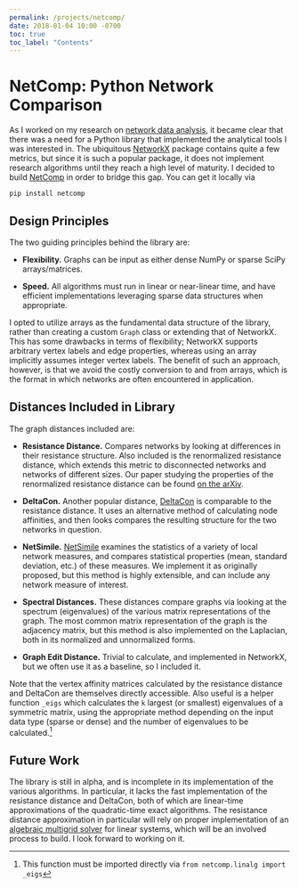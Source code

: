 ```yaml
---
permalink: /projects/netcomp/
date: 2018-01-04 10:00 -0700
toc: true
toc_label: "Contents"
---
```


# NetComp: Python Network Comparison

As I worked on my research on [network data analysis][1], it became clear that
there was a need for a Python library that implemented the analytical tools I
was interested in. The ubiquitous [NetworkX][2] package contains quite a few
metrics, but since it is such a popular package, it does not implement research
algorithms until they reach a high level of maturity. I decided to build
[NetComp][3] in order to bridge this gap. You can get it locally via

	pip install netcomp

## Design Principles

The two guiding principles behind the library are:

- **Flexibility.** Graphs can be input as either dense NumPy or sparse SciPy
  arrays/matrices.
  
- **Speed.** All algorithms must run in linear or near-linear time, and have
  efficient implementations leveraging sparse data structures when appropriate.
  
I opted to utilize arrays as the fundamental data structure of the library,
rather than creating a custom `Graph` class or extending that of NetworkX. This
has some drawbacks in terms of flexibility; NetworkX supports arbitrary vertex
labels and edge properties, whereas using an array implicitly assumes integer
vertex labels. The benefit of such an approach, however, is that we avoid the
costly conversion to and from arrays, which is the format in which networks are
often encountered in application.

## Distances Included in Library

The graph distances included are:

- **Resistance Distance.** Compares networks by looking at differences in their
  resistance structure. Also included is the renormalized resistance distance,
  which extends this metric to disconnected networks and networks of different
  sizes. Our paper studying the properties of the renormalized resistance
  distance can be found [on the arXiv][5].

- **DeltaCon.** Another popular distance, [DeltaCon][4] is comparable to the resistance
  distance. It uses an alternative method of calculating node affinities, and
  then looks compares the resulting structure for the two networks in question. 
  
- **NetSimile.** [NetSimile][7] examines the statistics of a variety of local network
  measures, and compares statistical properties (mean, standard deviation, etc.)
  of these measures. We implement it as originally proposed, but this method is
  highly extensible, and can include any network measure of interest.

- **Spectral Distances.** These distances compare graphs via looking at the
  spectrum (eigenvalues) of the various matrix representations of the graph. The
  most common matrix representation of the graph is the adjacency matrix, but
  this method is also implemented on the Laplacian, both in its normalized and
  unnormalized forms.

- **Graph Edit Distance.** Trivial to calculate, and implemented in NetworkX, but
  we often use it as a baseline, so I included it.
  
Note that the vertex affinity matrices calculated by the resistance distance and
DeltaCon are themselves directly accessible. Also useful is a helper function
`_eigs` which calculates the `k` largest (or smallest) eigenvalues of a
symmetric matrix, using the appropriate method depending on the input data type
(sparse or dense) and the number of eigenvalues to be calculated.[^fnote1]

## Future Work

The library is still in alpha, and is incomplete in its implementation of the
various algorithms. In particular, it lacks the fast implementation of the
resistance distance and DeltaCon, both of which are linear-time approximations
of the quadratic-time exact algorithms. The resistance distance approximation in
particular will rely on proper implementation of an
[algebraic multigrid solver][6] for linear systems, which will be an involved
process to build. I look forward to working on it.

[^fnote1]: This function must be imported directly via `from netcomp.linalg
    import _eigs`

[1]: /research/networks

[2]: https://networkx.github.io/

[3]: https://www.github.com/peterewills/netcomp

[4]: https://arxiv.org/abs/1304.4657

[5]: https://arxiv.org/abs/1707.07362

[6]: http://pyamg.github.io/

[7]: https://arxiv.org/abs/1209.2684

